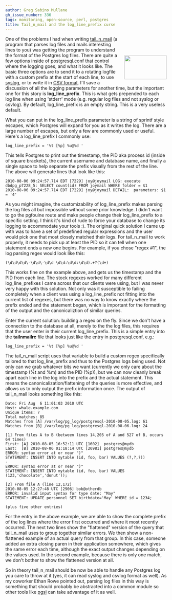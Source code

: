 ```yaml
---
author: Greg Sabino Mullane
gh_issue_number: 336
tags: monitoring, open-source, perl, postgres
title: Tail_n_mail and the log_line_prefix curse
---
```


<a href="/blog/2010/08/06/tailnmail-and-loglineprefix-curse/image-0-big.jpeg" onblur="try {parent.deselectBloggerImageGracefully();} catch(e) {}"><img alt="" border="0" id="BLOGGER_PHOTO_ID_5502309252316445506" src="/blog/2010/08/06/tailnmail-and-loglineprefix-curse/image-0.jpeg" style="float:right; margin:60px 0 10px 10px;cursor:pointer; cursor:hand;width: 132px; height: 74px;"/></a>

One of the problems I had when writing [tail_n_mail](http://bucardo.org/wiki/Tail_n_mail) (a program that parses log files and mails interesting lines to you) was getting the program to understand the format of the Postgres log files. There are quite a few options inside of postgresql.conf that control where the logging goes, and what it looks like. The basic three options are to send it to a rotating logfile with a custom prefix at the start of each line, to use [syslog](http://en.wikipedia.org/wiki/Syslog), or to write it in [CSV format](http://www.postgresql.org/docs/current/static/runtime-config-logging.html#RUNTIME-CONFIG-LOGGING-CSVLOG). I'll save a discussion of all the logging parameters for another time, but the important one for this story is **log_line_prefix**. This is what gets prepended to each log line when using 'stderr' mode (e.g. regular log files and not syslog or csvlog). By default, log_line_prefix is an empty string. This is a very useless default.

What you can put in the log_line_prefix parameter is a string of sprintf style escapes, which Postgres will expand for you as it writes the log. There are a large number of escapes, but only a few are commonly used or useful. Here's a log_line_prefix I commonly use:

```nohighlight
log_line_prefix = '%t [%p] %u@%d '
```

This tells Postgres to print out the timestamp, the PID aka process id (inside of square brackets), the current username and database name, and finally a single space to help separate the prefix visually from the rest of the line. The above will generate lines that look like this:

```error
2010-08-06 09:24:57.714 EDT [7229] joy@joymail LOG: execute dbdpg_p7228_5: SELECT count(id) FROM joymail WHERE folder = $1
2010-08-06 09:24:57.714 EDT [7229] joy@joymail DETAIL:  parameters: $1 = '4'
```

As you might imagine, the customizability of log_line_prefix makes parsing the log files all but impossible without some prior knowledge. I didn't want to go the pgfouine route and make people change their log_line_prefix to a specific setting. I think it's kind of rude to force your database to change its logging to accommodate your tools :). The original quick solution I came up with was to have a set of predefined regular expressions and the user would pick one that most closely matched their logs. For tail_n_mail to work properly, it needs to pick up at least the PID so it can tell when one statement ends a new one begins. For example, if you chose "regex #1", the log parsing regex would look like this:

```nohighlight
(\d\d\d\d\-\d\d\-\d\d \d\d:\d\d:\d\d).+?(\d+)
```

This works fine on the example above, and gets us the timestamp and the PID from each line. The stock regexes worked for many different log_line_prefixes I came across that our clients were using, but I was never very happy with this solution. Not only was it susceptible to failing completely when a client was using a log_line_prefix not fitting into the current list of regexes, but there was no way to know exactly where the prefix ended and the statement began, which is important for the formatting of the output and the canonicaliztion of similar queries.

Enter the current solution: building a regex on the fly. Since we don't have a connection to the database at all, merely to the the log files, this requires that the user enter in their current log_line_prefix. This is a simple entry into the **tailnmailrc** file that looks just like the entry in postgresql.conf, e.g.:

```nohighlight
log_line_prefix = '%t [%p] %u@%d '
```

The tail_n_mail script uses that variable to build a custom regex specifically tailored to that log_line_prefix and thus to the Postgres logs being used. Not only can we grab whatever bits we want (currently we only care about the timestamp (%t and %m) and the PID (%p)), but we can now cleanly break apart each line in the log into the prefix and the actual statement. This means the canonicalization/flattening of the queries is more effective, and allows us to only output the prefix information once. The output of tail_n_mail looks something like this:

```nohighlight
Date: Fri Aug  6 11:01:03 2010 UTC
Host: whale.example.com
Unique items: 7
Total matches: 85
Matches from [A] /var/log/pg_log/postgresql-2010-08-05.log: 61
Matches from [B] /var/log/pg_log/postgresql-2010-08-06.log: 24

[1] From files A to B (between lines 14,205 of A and 527 of B, occurs 64 times)
First: [A] 2010-08-05 16:52:11 UTC [1602]  postgres@mydb
Last:  [B] 2010-08-06 01:18:14 UTC [20981] postgres@mydb
ERROR: syntax error at or near ")"
STATEMENT: INSERT INTO mytable (id, foo, bar) VALUES (?,?,?))
-
ERROR: syntax error at or near ")"
STATEMENT: INSERT INTO mytable (id, foo, bar) VALUES (123,'chocolate','donut'));

[2] From file A (line 12,172)
2010-08-05 12:27:48 UTC [2906] bob@otherdb
ERROR: invalid input syntax for type date: "May"
STATEMENT: UPDATE personnel SET birthdate='May' WHERE id = 1234;

(plus five other entries)
```

For the entry in the above example, we are able to show the complete prefix of the log lines where the error first occurred and where it most recently occurred. The next two lines show the "flattened" version of the query that tail_n_mail uses to group together similar errors. We then show a non-flattened example of an actual query from that group. In this case, someone added an extra closing paren in their application somewhere, which gives the same error each time, although the exact output changes depending on the values used. In the second example, because there is only one match, we don't bother to show the flattened version at all.

So in theory tail_n_mail should be now be able to handle any Postgres log you care to throw at it (yes, it can read syslog and csvlog format as well). As my coworker Ethan Rowe pointed out, parsing log files in this way is something that should probably be abstracted into a common module so other tools like [pgsi](http://bucardo.org/wiki/Pgsi) can take advantage of it as well.
